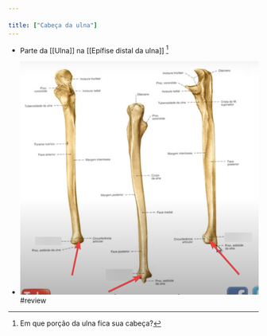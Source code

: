 ```yaml
---

title: ["Cabeça da ulna"]
---
```

+ Parte da [[Ulna]] na [[Epífise distal da ulna]] [^780002]

[^780002]: Em que porção da ulna fica sua cabeça?

+  ![Pasted image 20210330112915.png](Pasted%20image%2020210330112915.png)
#review 
